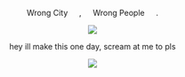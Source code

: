<p align=center> Wrong City⠀⠀,⠀⠀Wrong People⠀⠀. <p align=center>


<p align="center">
  <img src="https://media1.tenor.com/m/cZIGo-5PN04AAAAd/johnny-silverhand-v-cyberpunk.gif"/>
</p>


<p align=center> hey ill make this one day, scream at me to pls <p align=center>

<p align="center">
  <img src="https://media1.tenor.com/m/V_BROWAQkvcAAAAC/cyberpunk-2077.gif"/>
</p>
